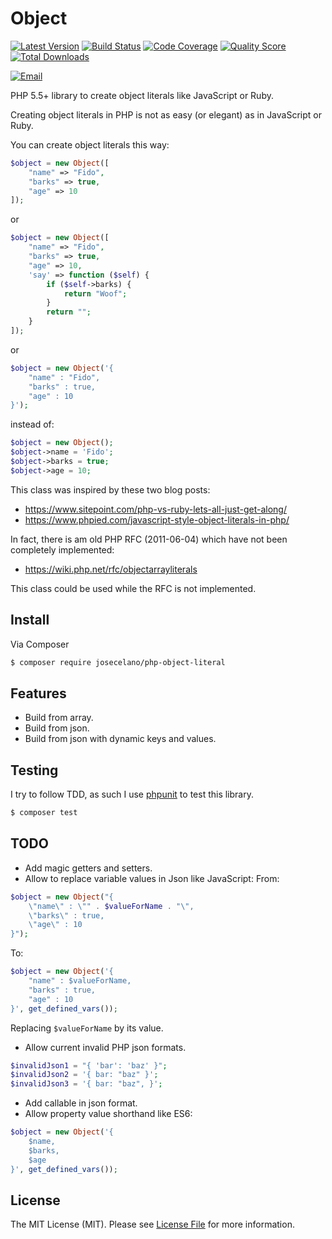 # Object

[![Latest Version](https://img.shields.io/github/release/josecelano/php-object-literal.svg?style=flat-square)](https://github.com/josecelano/php-object-literal/releases)
[![Build Status](https://img.shields.io/travis/josecelano/php-object-literal.svg?style=flat-square)](https://travis-ci.org/josecelano/php-object-literal)
[![Code Coverage](https://img.shields.io/scrutinizer/coverage/g/josecelano/php-object-literal.svg?style=flat-square)](https://scrutinizer-ci.com/g/josecelano/php-object-literal)
[![Quality Score](https://img.shields.io/scrutinizer/g/josecelano/php-object-literal.svg?style=flat-square)](https://scrutinizer-ci.com/g/josecelano/php-object-literal)
[![Total Downloads](https://img.shields.io/packagist/dt/josecelano/php-object-literal.svg?style=flat-square)](https://packagist.org/packages/josecelano/php-object-literal)

[![Email](https://img.shields.io/badge/email-josecelano@gmail.com-blue.svg?style=flat-square)](mailto:josecelano@gmail.com)

PHP 5.5+ library to create object literals like JavaScript or Ruby.

Creating object literals in PHP is not as easy (or elegant) as in JavaScript or Ruby.

You can create object literals this way:

```php
$object = new Object([
    "name" => "Fido",
    "barks" => true,
    "age" => 10
]);
```

or 

```php
$object = new Object([
    "name" => "Fido",
    "barks" => true,
    "age" => 10,
    'say' => function ($self) {
        if ($self->barks) {
            return "Woof";
        }
        return "";
    }
]);
```

or

```php
$object = new Object('{
    "name" : "Fido",
    "barks" : true,
    "age" : 10
}');
``` 

instead of:

```php
$object = new Object();
$object->name = 'Fido';
$object->barks = true;
$object->age = 10;
```

This class was inspired by these two blog posts:

* https://www.sitepoint.com/php-vs-ruby-lets-all-just-get-along/
* https://www.phpied.com/javascript-style-object-literals-in-php/

In fact, there is am old PHP RFC (2011-06-04) which have not been completely implemented:

* https://wiki.php.net/rfc/objectarrayliterals

This class could be used while the RFC is not implemented.


## Install

Via Composer

```bash
$ composer require josecelano/php-object-literal
```

## Features

- Build from array.
- Build from json.
- Build from json with dynamic keys and values.

## Testing

I try to follow TDD, as such I use [phpunit](https://phpunit.de) to test this library.

```bash
$ composer test
```

## TODO

- Add magic getters and setters.
- Allow to replace variable values in Json like JavaScript:
From:
```php
$object = new Object("{
    \"name\" : \"" . $valueForName . "\",
    \"barks\" : true,
    \"age\" : 10
}");
```
To:
```php
$object = new Object('{
    "name" : $valueForName,
    "barks" : true,
    "age" : 10
}', get_defined_vars());
```
Replacing `$valueForName` by its value.
- Allow current invalid PHP json formats.
```php
$invalidJson1 = "{ 'bar': 'baz' }";
$invalidJson2 = '{ bar: "baz" }';
$invalidJson3 = '{ bar: "baz", }';
```
- Add callable in json format.
- Allow property value shorthand like ES6:
```php
$object = new Object('{
    $name,
    $barks,
    $age
}', get_defined_vars());
```

## License

The MIT License (MIT). Please see [License File](LICENSE) for more information.